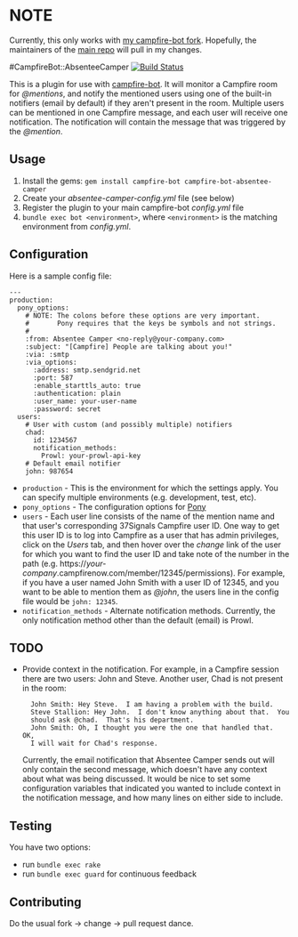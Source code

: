 # NOTE

Currently, this only works with [my campfire-bot fork](https://github.com/hoverlover/campfire-bot).  Hopefully,
the maintainers of the [main repo](https://github.com/joshwand/campfire-bot) will pull in my changes.

#CampfireBot::AbsenteeCamper [![Build Status](https://secure.travis-ci.org/hoverlover/campfire-bot-absentee-camper.png)](http://travis-ci.org/hoverlover/campfire-bot-absentee-camper)

This is a plugin for use with [campfire-bot](https://github.com/joshwand/campfire-bot).
It will monitor a Campfire room for _@mentions_, and notify the
mentioned users using one of the built-in notifiers (email by default)
if they aren't present in the room.  Multiple users
can be mentioned in one Campfire message, and each user will receive one
notification.  The notification will contain the message that was
triggered by the _@mention_.

## Usage

1. Install the gems:
        `gem install campfire-bot campfire-bot-absentee-camper`
2. Create your _absentee-camper-config.yml_ file (see below)
3. Register the plugin to your main campfire-bot _config.yml_ file
4. `bundle exec bot <environment>`, where `<environment>` is the
   matching environment from _config.yml_.

## Configuration

Here is a sample config file:

    ---
    production:
      pony_options:
        # NOTE: The colons before these options are very important.
        #       Pony requires that the keys be symbols and not strings.
        #
        :from: Absentee Camper <no-reply@your-company.com>
        :subject: "[Campfire] People are talking about you!"
        :via: :smtp
        :via_options:
          :address: smtp.sendgrid.net
          :port: 587
          :enable_starttls_auto: true
          :authentication: plain
          :user_name: your-user-name
          :password: secret
      users:
        # User with custom (and possibly multiple) notifiers
        chad:
          id: 1234567
          notification_methods:
            Prowl: your-prowl-api-key
        # Default email notifier
        john: 987654

* `production` - This is the environment for which the settings apply.
  You can specify multiple environments (e.g. development, test, etc).
* `pony_options` - The configuration options for [Pony](https://github.com/adamwiggins/pony)
* `users` - Each user line consists of the name of the mention name and
  that user's corresponding 37Signals Campfire user ID.  One way to get
  this user ID is to log into Campfire as a user that has admin privileges,
  click on the _Users_ tab, and then hover over the _change_ link of the
  user for which you want to find the user ID and take note of the number
  in the path (e.g. https://_your-company_.campfirenow.com/member/12345/permissions).
  For example, if you have a user named John Smith with a
  user ID of 12345, and you want to be able to mention them as _@john_,
  the users line in the config file would be `john: 12345`.
* `notification_methods` - Alternate notification methods.  Currently,
  the only notification method other than the default (email) is Prowl.

## TODO

* Provide context in the notification.  For example, in a Campfire
  session there are two users: John and Steve.  Another user, Chad
  is not present in the room:

        John Smith: Hey Steve.  I am having a problem with the build.
        Steve Stallion: Hey John.  I don't know anything about that.  You
        should ask @chad.  That's his department.
        John Smith: Oh, I thought you were the one that handled that.  OK,
        I will wait for Chad's response.

  Currently, the email notification that Absentee Camper sends out will
  only contain the second message, which doesn't have any context about
  what was being discussed.  It would be nice to set some configuration
  variables that indicated you wanted to include context in the
  notification message, and how many lines on either side to include.

## Testing

You have two options:

* run `bundle exec rake`
* run `bundle exec guard` for continuous feedback

## Contributing

Do the usual fork -> change -> pull request dance.
